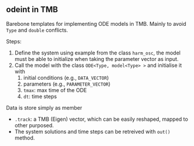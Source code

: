 ## odeint in TMB

Barebone templates for implementing ODE models in TMB. Mainly to avoid `Type`
and `double` conflicts. 

Steps:

1. Define the system using example from the class `harm_osc`, the model must be able to initialize when taking the parameter vector as input.
2. Call the model with the class `ODE<Type, model<Type> >` and initialise it with
   1. initial conditions (e.g., `DATA_VECTOR`)
   2. parameters (e.g., `PARAMETER_VECTOR`)
   3. `tmax`: max time of the ODE
   4. `dt`: time steps

Data is store simply as member

- `.track`: a TMB (Eigen) vector, which can be easily reshaped, mapped to other
purposed.
- The system solutions and time steps can be retreived with `out()` method.